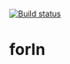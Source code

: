 [![Build status](https://ci.appveyor.com/api/projects/status/qyvn18c8gg72cosc?svg=true)](https://ci.appveyor.com/project/Lozick13/forin)
# forIn

